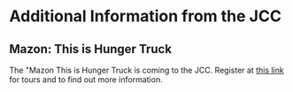 # Additional Information from the JCC  

## Mazon: This is Hunger Truck
The "Mazon This is Hunger Truck is coming to the JCC. Register at [this link](https://www.eventbrite.com/e/this-is-hunger-ga-marcus-jcc-of-atlanta-registration-29868897677 "Eventbrite Signup") for tours and to find out more information.
